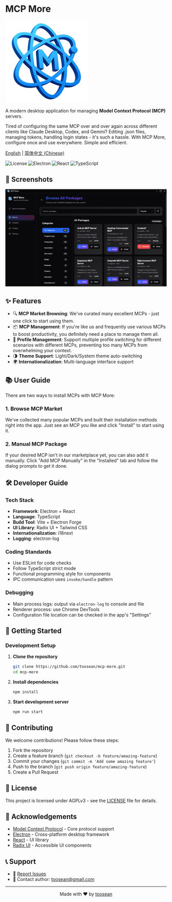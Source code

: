 # MCP More

<img src="./assets/icon.png" alt="MCP More Icon" width="256" height="256" />

A modern desktop application for managing **Model Context Protocol (MCP)** servers.

Tired of configuring the same MCP over and over again across different clients like Claude Desktop, Codex, and Gemini? Editing .json files, managing tokens, handling login states - it's such a hassle. With MCP More, configure once and use everywhere. Simple and efficient.


[English](./README.md) | [简体中文 (Chinese)](./README.zh-CN.md)

![License](https://img.shields.io/badge/license-AGPLv3-blue.svg)
![Electron](https://img.shields.io/badge/Electron-38.0.0-green.svg)
![React](https://img.shields.io/badge/React-18.3.1-orange.svg)
![TypeScript](https://img.shields.io/badge/TypeScript-4.8.4-red.svg)

## 📸 Screenshots

<img src="./screenshots/homepage.png" alt="MCP More Screenshot" width="768" />

## ✨ Features

- 🔍 **MCP Market Browsing**: We've curated many excellent MCPs - just one click to start using them.
- 📦 **MCP Management**: If you're like us and frequently use various MCPs to boost productivity, you definitely need a place to manage them all.
- 👤 **Profile Management**: Support multiple profile switching for different scenarios with different MCPs, preventing too many MCPs from overwhelming your context.
- 🌗 **Theme Support**: Light/Dark/System theme auto-switching
- 🌍 **Internationalization**: Multi-language interface support

## 📚 User Guide

There are two ways to install MCPs with MCP More:

### 1. Browse MCP Market

We've collected many popular MCPs and built their installation methods right into the app. Just see an MCP you like and click "Install" to start using it.

### 2. Manual MCP Package

If your desired MCP isn't in our marketplace yet, you can also add it manually. Click "Add MCP Manually" in the "Installed" tab and follow the dialog prompts to get it done.

## 🛠️ Developer Guide

### Tech Stack

* **Framework**: Electron + React
* **Language**: TypeScript
* **Build Tool**: Vite + Electron Forge
* **UI Library**: Radix UI + Tailwind CSS
* **Internationalization**: i18next
* **Logging**: electron-log

### Coding Standards

* Use ESLint for code checks
* Follow TypeScript strict mode
* Functional programming style for components
* IPC communication uses `invoke/handle` pattern

### Debugging

* Main process logs: output via `electron-log` to console and file
* Renderer process: use Chrome DevTools
* Configuration file location can be checked in the app's "Settings"

## 🚀 Getting Started

### Development Setup

1. **Clone the repository**

   ```bash
   git clone https://github.com/toosean/mcp-more.git
   cd mcp-more
   ```

2. **Install dependencies**

   ```bash
   npm install
   ```

3. **Start development server**

   ```bash
   npm run start
   ```

## 🤝 Contributing

We welcome contributions! Please follow these steps:

1. Fork the repository
2. Create a feature branch (`git checkout -b feature/amazing-feature`)
3. Commit your changes (`git commit -m 'Add some amazing feature'`)
4. Push to the branch (`git push origin feature/amazing-feature`)
5. Create a Pull Request

## 📄 License

This project is licensed under AGPLv3 - see the [LICENSE](LICENSE) file for details.

## 🙏 Acknowledgements

* [Model Context Protocol](https://modelcontextprotocol.io/) - Core protocol support
* [Electron](https://electronjs.org/) - Cross-platform desktop framework
* [React](https://reactjs.org/) - UI library
* [Radix UI](https://radix-ui.com/) - Accessible UI components

## 📞 Support

- 🐛 [Report Issues](https://github.com/toosean/mcp-more/issues)
- 📧 Contact author: toosean@gmail.com

---

<div align="center">
Made with ❤️ by <a href="https://github.com/toosean">toosean</a>
</div>  